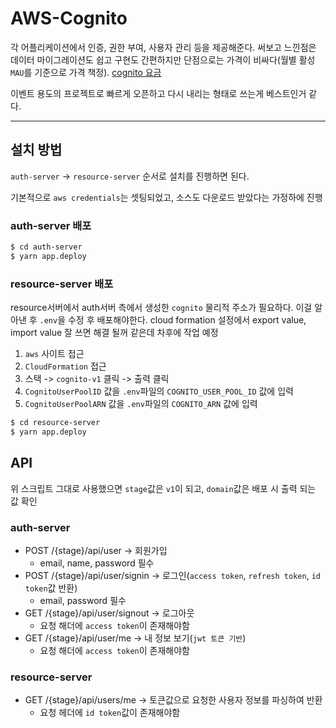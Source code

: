 # AWS-Cognito

각 어플리케이션에서 인증, 권한 부여, 사용자 관리 등을 제공해준다.
써보고 느낀점은 데이터 마이그레이션도 쉽고 구현도 간편하지만 단점으로는 가격이 비싸다(월별 활성 `MAU`를 기준으로 가격 책정). [cognito 요금](https://aws.amazon.com/ko/cognito/pricing/)

이벤트 용도의 프로젝트로 빠르게 오픈하고 다시 내리는 형태로 쓰는게 베스트인거 같다.

---

## 설치 방법

`auth-server` -> `resource-server` 순서로 설치를 진행하면 된다.

기본적으로 `aws credentials`는 셋팅되었고, 소스도 다운로드 받았다는 가정하에 진행

### auth-server 배포

```sh
$ cd auth-server
$ yarn app.deploy
```

### resource-server 배포

resource서버에서 auth서버 측에서 생성한 `cognito` 물리적 주소가 필요하다. 이걸 알아낸 후 `.env`을 수정 후 배포해야한다.
cloud formation 설정에서 export value, import value 잘 쓰면 해결 될꺼 같은데 차후에 작업 예정

1. `aws` 사이트 접근
2. `CloudFormation` 접근
3. 스택 -> `cognito-v1` 클릭 -> 출력 클릭
4. `CognitoUserPoolID` 값을 `.env`파일의 `COGNITO_USER_POOL_ID` 값에 입력
5. `CognitoUserPoolARN` 값을 `.env`파일의 `COGNITO_ARN` 값에 입력

```sh
$ cd resource-server
$ yarn app.deploy
```

## API

위 스크립트 그대로 사용했으면 `stage`값은 `v1`이 되고, `domain`값은 배포 시 출력 되는 값 확인

### auth-server

- POST /{stage}/api/user -> 회원가입
  - email, name, password 필수
- POST /{stage}/api/user/signin -> 로그인(`access token`, `refresh token`, `id token`값 반환)
  - email, password 필수
- GET /{stage}/api/user/signout -> 로그아웃
  - 요청 해더에 `access token`이 존재해야함
- GET /{stage}/api/user/me -> 내 정보 보기(`jwt 토큰 기반`)
  - 요청 해더에 `access token`이 존재해야함

### resource-server

- GET /{stage}/api/users/me -> 토큰값으로 요청한 사용자 정보를 파싱하여 반환
  - 요청 헤더에 `id token`값이 존재해야함
